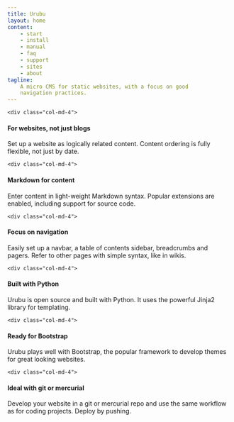 ```yaml
---
title: Urubu 
layout: home
content:
    - start 
    - install
    - manual 
    - faq
    - support
    - sites
    - about
tagline:
    A micro CMS for static websites, with a focus on good
    navigation practices.
---
```

<div class="row">

    <div class="col-md-4">
<h4>For websites, not just blogs</h4>
<p>
Set up a website as logically related content. Content
ordering is fully flexible, not just by date.
</p>  
    </div>

    <div class="col-md-4">
<h4>Markdown for content</h4>
<p>
Enter content in light-weight Markdown syntax. Popular
extensions are enabled, including support for source code.
</p>
    </div>

    <div class="col-md-4">
<h4>Focus on navigation</h4>
<p>
Easily set up a navbar, a table of contents sidebar,
breadcrumbs and pagers. Refer to other pages with
simple syntax, like in wikis. 
</p>
    </div>

<div class="clearfix visible-md visible-lg"></div>

    <div class="col-md-4">
<h4>Built with Python</h4>
<p>
Urubu is open source and built with Python. It uses the powerful
Jinja2 library for templating.
</p>  
    </div>

    <div class="col-md-4">
<h4>Ready for Bootstrap</h4>
<p>
Urubu plays well with Bootstrap, the popular framework
to develop themes for great looking websites.
</p>
    </div>

    <div class="col-md-4">
<h4>Ideal with git or mercurial</h4>
<p>
Develop your website in a git or mercurial repo
and use the same workflow as for coding projects.
Deploy by pushing.
</p>
    </div>

</div>

